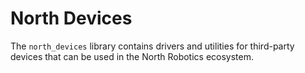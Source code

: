# North Devices

The `north_devices` library contains drivers and utilities for third-party devices that can be used in the North 
Robotics ecosystem.